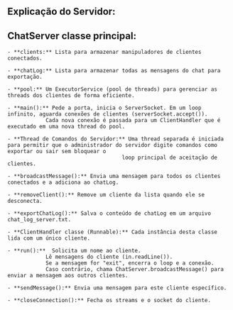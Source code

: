 ## Explicação do Servidor:

## ChatServer classe principal:

    - **clients:** Lista para armazenar manipuladores de clientes conectados.

    - **chatLog:** Lista para armazenar todas as mensagens do chat para exportação.

    - **pool:** Um ExecutorService (pool de threads) para gerenciar as threads dos clientes de forma eficiente.

    - **main():** Pede a porta, inicia o ServerSocket. Em um loop infinito, aguarda conexões de clientes (serverSocket.accept()).
                Cada nova conexão é passada para um ClientHandler que é executado em uma nova thread do pool.

    - **Thread de Comandos do Servidor:** Uma thread separada é iniciada para permitir que o administrador do servidor digite comandos como exportar ou sair sem bloquear o
                                        loop principal de aceitação de clientes.

    - **broadcastMessage():** Envia uma mensagem para todos os clientes conectados e a adiciona ao chatLog.

    - **removeClient():** Remove um cliente da lista quando ele se desconecta.
    
    - **exportChatLog():** Salva o conteúdo de chatLog em um arquivo chat_log_server.txt.

    - **ClientHandler classe (Runnable):** Cada instância desta classe lida com um único cliente.

    - **run():**  Solicita um nome ao cliente.
                Lê mensagens do cliente (in.readLine()).
                Se a mensagem for "exit", encerra o loop e a conexão.
                Caso contrário, chama ChatServer.broadcastMessage() para enviar a mensagem aos outros clientes.

    - **sendMessage():** Envia uma mensagem para este cliente específico.

    - **closeConnection():** Fecha os streams e o socket do cliente.
